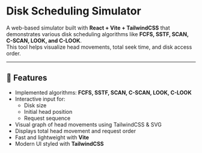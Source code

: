 # Disk Scheduling Simulator

A web-based simulator built with **React + Vite + TailwindCSS** that demonstrates various disk scheduling algorithms like **FCFS, SSTF, SCAN, C-SCAN, LOOK, and C-LOOK**.  
This tool helps visualize head movements, total seek time, and disk access order.

---

## 🚀 Features
- Implemented algorithms: **FCFS, SSTF, SCAN, C-SCAN, LOOK, C-LOOK**
- Interactive input for:
  - Disk size
  - Initial head position
  - Request sequence
- Visual graph of head movements using TailwindCSS & SVG
- Displays total head movement and request order
- Fast and lightweight with **Vite**
- Modern UI styled with **TailwindCSS**
